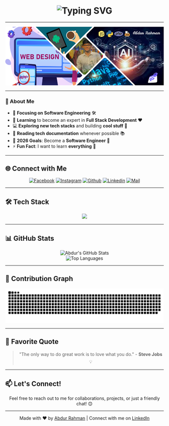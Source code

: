 <h1 align="center">
  <img src="https://readme-typing-svg.herokuapp.com/?font=Righteous&size=35&center=true&vCenter=true&width=500&height=70&duration=4000&pause=1000&color=00FF00&lines=Hi,+There!+👋;I'm+Abdur+Rahman...;Full+Stack+Developer+🧑‍💻" alt="Typing SVG" width: 100%;" />
</h1>
<hr>


<p align="left">
  <img src="cover.png" alt="Banner" />
</p>

<hr>

### 🚀 About Me

<div align="left">
  
- 🔭 **Focusing on Software Engineering** 🛠️  
- 🌱 **Learning** to become an expert in **Full Stack Development** ❤️  
- 💻 **Exploring new tech stacks** and building **cool stuff** 🚀  
- 📰 **Reading tech documentation** whenever possible 📚  
- 🎯 **2026 Goals**: Become a **Software Engineer** 🎯  
- ⚡ **Fun Fact**: I want to learn **everything** 🤣
</div>
<hr>

## 🌐 Connect with Me

<div align="center">

[![Facebook](https://img.shields.io/badge/Facebook-1877F2?style=for-the-badge&logo=facebook&logoColor=white)](https://www.facebook.com/abdur.developer)
[![Instagram](https://img.shields.io/badge/Instagram-E4405F?style=for-the-badge&logo=instagram&logoColor=white)](https://instagram.com/abdur.developer)
[![Github](https://img.shields.io/badge/GitHub-100000?style=for-the-badge&logo=github&logoColor=white)](https://github.com/abdur-developer)
[![Linkedin](https://img.shields.io/badge/LinkedIn-0077B5?style=for-the-badge&logo=linkedin&logoColor=white)](https://www.linkedin.com/in/abdur-developer/)
[![Mail](https://img.shields.io/badge/Gmail-D14836?style=for-the-badge&logo=gmail&logoColor=white)](mailto:abdur09266@gmail.com)


</div>

<hr>

## 🛠️ Tech Stack

<div align="center">
  <img src="https://skillicons.dev/icons?i=vscode,html,css,tailwind,bootstrap,sass,javascript,typescript,react,nextjs,nodejs,express,mongodb,firebase,git,github,figma,bash" />
</div>

<hr>

## 📊 GitHub Stats

<div align="center">

![Abdur's GitHub Stats](https://github-readme-stats.vercel.app/api?username=abdur-developer&theme=transparent&hide_border=false&include_all_commits=false&count_private=false)  
![Top Languages](https://github-readme-stats.vercel.app/api/top-langs/?username=abdur-developer&theme=transparent&hide_border=false&include_all_commits=false&count_private=false&layout=compact)

</div>

<hr>

## 🐍 Contribution Graph

<div align="center">

 <img alt="snake eating my contributions" src="https://raw.githubusercontent.com/platane/snk/output/github-contribution-grid-snake-dark.svg" />

</div>

<hr>

## 💬 Favorite Quote

<div align="center" style="line-height: 1.6;">

> "The only way to do great work is to love what you do." - **Steve Jobs** 💡

</div>

<hr>

## 📫 Let's Connect!

<div align="center">

Feel free to reach out to me for collaborations, projects, or just a friendly chat! 😊

</div>
<img style="display: none;" src="https://komarev.com/ghpvc/?username=abdur-developer&label=Profile%20views&color=0e75b6&style=flat" alt="Abdur Rahman" />
<img style="display: none;" alt="GitHub followers" src="https://img.shields.io/github/followers/abdur-developer?label=Github&style=flat">

<hr>

<p align="center">
  Made with ❤️ by <a href="https://github.com/abdur-developer" target="_blank">Abdur Rahman</a> | Connect with me on <a href="https://www.linkedin.com/in/abdur-developer/" target="_blank">LinkedIn</a>
</p>

